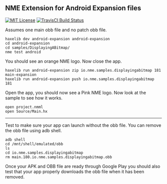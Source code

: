 ## NME Extension for Android Expansion files

[![MIT License](https://img.shields.io/badge/license-MIT-blue.svg?style=flat)](LICENSE.md)
[![TravisCI Build Status](https://travis-ci.org/thomasuster/cloner.svg?branch=master)](https://travis-ci.org/thomasuster/android-expansion )

Assumes one main obb file and no patch obb file.

```
haxelib dev android-expansion android-expansion
cd android-expansion
cd samples/DisplayingABitmap/
nme test android
```

You should see an orange NME logo. Now close the app.

```
haxelib run android-expansion zip io.nme.samples.displayingabitmap 181 main-expansion
haxelib run android-expansion push io.nme.samples.displayingabitmap 181
```

Open the app, you should now see a Pink NME logo.
Now look at the sample to see how it works.

```
open project.nmml
open Source/Main.hx
```

---

Test to make sure your app can launch without the obb file. You can remove the obb file using adb shell.
```
adb shell
cd /mnt/shell/emulated/obb
ls
cd io.nme.samples.displayingabitmap
rm main.180.io.nme.samples.displayingabitmap.obb
```
Once your APK and OBB file are ready through Google Play you should also test that your app properly
downloads the obb file when it has been removed.
